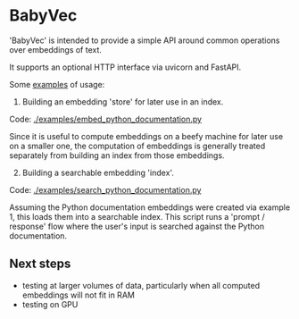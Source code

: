 # BabyVec
'BabyVec' is intended to provide a simple API around common operations over embeddings of text.

It supports an optional HTTP interface via uvicorn and FastAPI.

Some [examples](./examples) of usage:

1. Building an embedding 'store' for later use in an index.

Code: [./examples/embed_python_documentation.py](./examples/embed_python_documentation.py)

Since it is useful to compute embeddings on a beefy machine for later use on a smaller one, the computation of embeddings is generally treated separately from building an index from those embeddings.

2. Building a searchable embedding 'index'.

Code: [./examples/search_python_documentation.py](./examples/search_python_documentation.py)

Assuming the Python documentation embeddings were created via example 1, this loads them into a searchable index.  This script runs a 'prompt / response' flow where the user's input is searched against the Python documentation.


## Next steps
 - testing at larger volumes of data, particularly when all computed embeddings will not fit in RAM
 - testing on GPU
